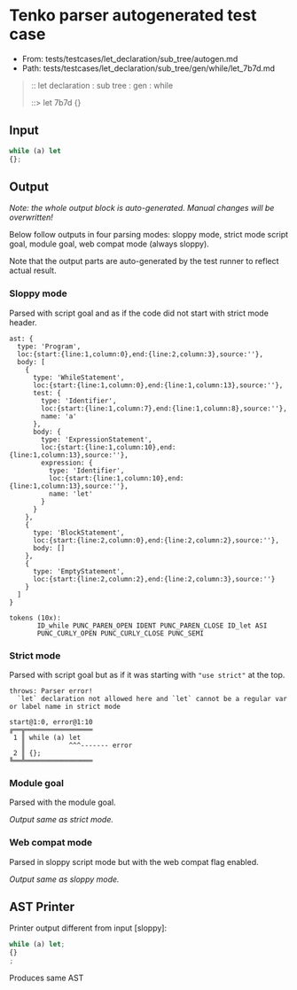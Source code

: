 # Tenko parser autogenerated test case

- From: tests/testcases/let_declaration/sub_tree/autogen.md
- Path: tests/testcases/let_declaration/sub_tree/gen/while/let_7b7d.md

> :: let declaration : sub tree : gen : while
>
> ::> let 7b7d
>          {}

## Input


`````js
while (a) let
{};
`````

## Output

_Note: the whole output block is auto-generated. Manual changes will be overwritten!_

Below follow outputs in four parsing modes: sloppy mode, strict mode script goal, module goal, web compat mode (always sloppy).

Note that the output parts are auto-generated by the test runner to reflect actual result.

### Sloppy mode

Parsed with script goal and as if the code did not start with strict mode header.

`````
ast: {
  type: 'Program',
  loc:{start:{line:1,column:0},end:{line:2,column:3},source:''},
  body: [
    {
      type: 'WhileStatement',
      loc:{start:{line:1,column:0},end:{line:1,column:13},source:''},
      test: {
        type: 'Identifier',
        loc:{start:{line:1,column:7},end:{line:1,column:8},source:''},
        name: 'a'
      },
      body: {
        type: 'ExpressionStatement',
        loc:{start:{line:1,column:10},end:{line:1,column:13},source:''},
        expression: {
          type: 'Identifier',
          loc:{start:{line:1,column:10},end:{line:1,column:13},source:''},
          name: 'let'
        }
      }
    },
    {
      type: 'BlockStatement',
      loc:{start:{line:2,column:0},end:{line:2,column:2},source:''},
      body: []
    },
    {
      type: 'EmptyStatement',
      loc:{start:{line:2,column:2},end:{line:2,column:3},source:''}
    }
  ]
}

tokens (10x):
       ID_while PUNC_PAREN_OPEN IDENT PUNC_PAREN_CLOSE ID_let ASI
       PUNC_CURLY_OPEN PUNC_CURLY_CLOSE PUNC_SEMI
`````

### Strict mode

Parsed with script goal but as if it was starting with `"use strict"` at the top.

`````
throws: Parser error!
  `let` declaration not allowed here and `let` cannot be a regular var or label name in strict mode

start@1:0, error@1:10
╔══╦═════════════════
 1 ║ while (a) let
   ║           ^^^------- error
 2 ║ {};
╚══╩═════════════════

`````


### Module goal

Parsed with the module goal.

_Output same as strict mode._

### Web compat mode

Parsed in sloppy script mode but with the web compat flag enabled.

_Output same as sloppy mode._

## AST Printer

Printer output different from input [sloppy]:

````js
while (a) let;
{}
;
````

Produces same AST
